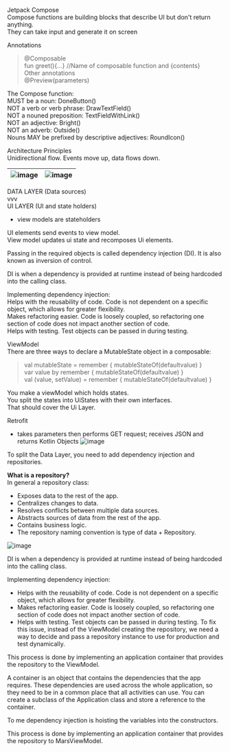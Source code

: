 <!--
Android app development
  Java vs Kotlin
  Kotlin preferred
Android DX
  Android Studio vs Intellj
  Android Studio preferred
UI development
  XML vs Compose
  Compose preferred
-->

Jetpack Compose  
  Compose functions are building blocks that describe UI but don't return anything.  
  They can take input and generate it on screen  

Annotations  
> @Composable  
>     fun greet(){...} //Name of composable function and {contents}  
Other annotations  
> @Preview(parameters)  

The Compose function:  
MUST be a noun: DoneButton()  
NOT a verb or verb phrase: DrawTextField()  
NOT a nouned preposition: TextFieldWithLink()  
NOT an adjective: Bright()  
NOT an adverb: Outside()  
Nouns MAY be prefixed by descriptive adjectives: RoundIcon()  

Architecture Principles  
Unidirectional flow. Events move up, data flows down.  

|![image](https://github.com/lsrprntr/android-kotlin-projects-practice/assets/39038103/b86ce376-fc66-4185-847c-0d14bb8f5dd0)|![image](https://github.com/lsrprntr/android-kotlin-projects-practice/assets/39038103/88b7fae6-5c49-4724-bc89-ded4d4eafa06)|
|---|---|

DATA LAYER (Data sources)  
vvv  
UI LAYER (UI and state holders)  
- view models are stateholders  

UI elements send events to view model.  
View model updates ui state and recomposes Ui elements.  

Passing in the required objects is called dependency injection (DI). It is also known as inversion of control.  

DI is when a dependency is provided at runtime instead of being hardcoded into the calling class.  

Implementing dependency injection:  
    Helps with the reusability of code. Code is not dependent on a specific object, which allows for greater flexibility.  
    Makes refactoring easier. Code is loosely coupled, so refactoring one section of code does not impact another section of code.  
    Helps with testing. Test objects can be passed in during testing.  

ViewModel  
There are three ways to declare a MutableState object in a composable:  
> val mutableState = remember { mutableStateOf(defaultvalue) }  
> var value by remember { mutableStateOf(defaultvalue) }  
> val (value, setValue) = remember { mutableStateOf(defaultvalue) }


You make a viewModel which holds states.  
You split the states into UiStates with their own interfaces.  
That should cover the Ui Layer.  

Retrofit  
- takes parameters then performs GET request; receives JSON and returns Kotlin Objects
![image](https://github.com/lsrprntr/android-kotlin-projects-practice/assets/39038103/45603eec-40a6-4148-ad82-786f624c6d8a)



To split the Data Layer, you need to add dependency injection and repositories.  

**What is a repository?**  
In general a repository class:  
- Exposes data to the rest of the app.  
- Centralizes changes to data.  
- Resolves conflicts between multiple data sources.  
- Abstracts sources of data from the rest of the app.  
- Contains business logic.  
- The repository naming convention is type of data + Repository.

![image](https://github.com/lsrprntr/android-kotlin-projects-practice/assets/39038103/2f2b5b13-ea57-47c9-90b5-4cfb2684e330)


DI is when a dependency is provided at runtime instead of being hardcoded into the calling class.  

Implementing dependency injection:  
- Helps with the reusability of code. Code is not dependent on a specific object, which allows for greater flexibility.
- Makes refactoring easier. Code is loosely coupled, so refactoring one section of code does not impact another section of code.
- Helps with testing. Test objects can be passed in during testing.
To fix this issue, instead of the ViewModel creating the repository, we need a way to decide and pass a repository instance to use for production and test dynamically.

This process is done by implementing an application container that provides the repository to the ViewModel.  

A container is an object that contains the dependencies that the app requires. These dependencies are used across the whole application, so they need to be in a common place that all activities can use. You can create a subclass of the Application class and store a reference to the container.  

To me dependency injection is hoisting the variables into the constructors.  

This process is done by implementing an application container that provides the repository to MarsViewModel.  



